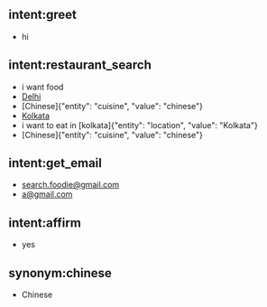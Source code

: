 ## intent:greet
- hi

## intent:restaurant_search
- i want food
- [Delhi](location)
- [Chinese]{"entity": "cuisine", "value": "chinese"}
- [Kolkata](location)
- i want to eat in [kolkata]{"entity": "location", "value": "Kolkata"}
- [Chinese]{"entity": "cuisine", "value": "chinese"}

## intent:get_email
- [search.foodie@gmail.com](email)
- [a@gmail.com](email)

## intent:affirm
- yes

## synonym:chinese
- Chinese
